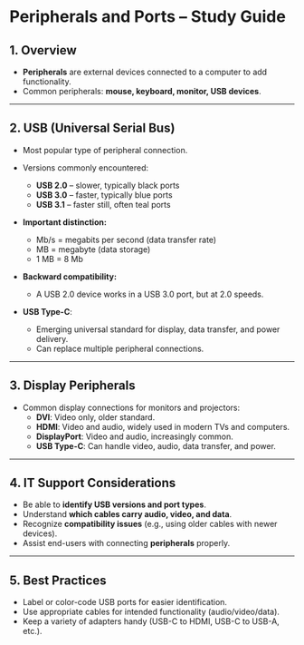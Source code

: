 # Peripherals and Ports – Study Guide

## 1. Overview
- **Peripherals** are external devices connected to a computer to add functionality.
- Common peripherals: **mouse, keyboard, monitor, USB devices**.

---

## 2. USB (Universal Serial Bus)
- Most popular type of peripheral connection.
- Versions commonly encountered:
  - **USB 2.0** – slower, typically black ports
  - **USB 3.0** – faster, typically blue ports
  - **USB 3.1** – faster still, often teal ports
- **Important distinction:**  
  - Mb/s = megabits per second (data transfer rate)  
  - MB = megabyte (data storage)  
  - 1 MB = 8 Mb

- **Backward compatibility:**  
  - A USB 2.0 device works in a USB 3.0 port, but at 2.0 speeds.

- **USB Type-C**:  
  - Emerging universal standard for display, data transfer, and power delivery.
  - Can replace multiple peripheral connections.

---

## 3. Display Peripherals
- Common display connections for monitors and projectors:
  - **DVI**: Video only, older standard.
  - **HDMI**: Video and audio, widely used in modern TVs and computers.
  - **DisplayPort**: Video and audio, increasingly common.
  - **USB Type-C**: Can handle video, audio, data transfer, and power.

---

## 4. IT Support Considerations
- Be able to **identify USB versions and port types**.
- Understand **which cables carry audio, video, and data**.
- Recognize **compatibility issues** (e.g., using older cables with newer devices).
- Assist end-users with connecting **peripherals** properly.

---

## 5. Best Practices
- Label or color-code USB ports for easier identification.
- Use appropriate cables for intended functionality (audio/video/data).
- Keep a variety of adapters handy (USB-C to HDMI, USB-C to USB-A, etc.).


